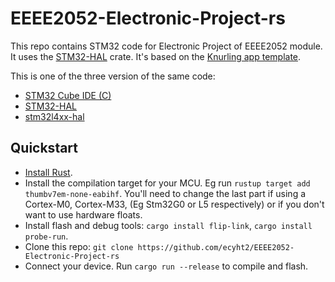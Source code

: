 # EEEE2052-Electronic-Project-rs

This repo contains STM32 code for Electronic Project of EEEE2052 module. It uses the [STM32-HAL](https://github.com/David-OConnor/stm32-hal) crate. It's based on the [Knurling app template](https://github.com/knurling-rs/app-template).

This is one of the three version of the same code:
- [STM32 Cube IDE (C)](https://github.com/ecyht2/EEEE2052-Electronic-Project)
- [STM32-HAL](https://github.com/ecyht2/EEEE2052-Electronic-Project-rs)
- [stm32l4xx-hal](https://github.com/ecyht2/EEEE2052-Electronic-Project-rs2)

## Quickstart
- [Install Rust](https://www.rust-lang.org/tools/install).
- Install the compilation target for your MCU. Eg run `rustup target add thumbv7em-none-eabihf`. You'll need to change the last part if using a Cortex-M0, Cortex-M33, (Eg Stm32G0 or L5 respectively) or if you don't want to use hardware floats.
- Install flash and debug tools: `cargo install flip-link`, `cargo install probe-run`.
- Clone this repo: `git clone https://github.com/ecyht2/EEEE2052-Electronic-Project-rs`
- Connect your device. Run `cargo run --release` to compile and flash.
